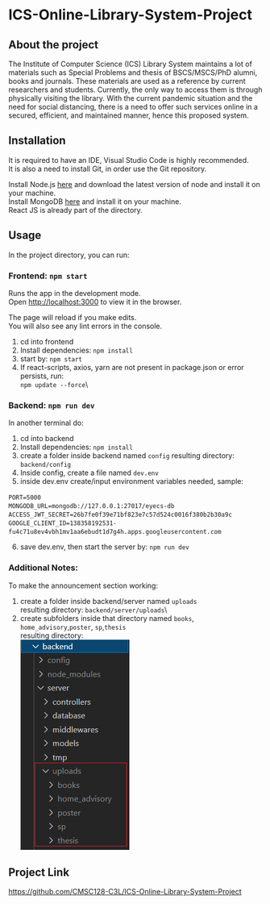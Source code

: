 # ICS-Online-Library-System-Project

## About the project
The Institute of Computer Science (ICS) Library System maintains a lot of materials such as Special Problems and thesis of BSCS/MSCS/PhD alumni, books and journals. These materials are used as a reference by current researchers and students. Currently, the only way to access them is through physically visiting the library. With the current pandemic situation and the need for social distancing, there is a need to offer such services online in a secured, efficient, and maintained manner, hence this proposed system.

## Installation
It is required to have an IDE, Visual Studio Code is highly recommended.\
It is also a need to install Git, in order use the Git repository.

Install Node.js [here](https://nodejs.org/en/) and download the latest version of node and install it on your machine.\
Install MongoDB [here](https://www.mongodb.com/try/download/community) and install it on your machine.\
React JS is already part of the directory. 

## Usage
In the project directory, you can run:

### Frontend: `npm start`

Runs the app in the development mode.\
Open [http://localhost:3000](http://localhost:3000) to view it in the browser.

The page will reload if you make edits.\
You will also see any lint errors in the console.

1. cd into frontend
2. Install dependencies: `npm install`
3. start by: `npm start`
4. If react-scripts, axios, yarn are not present in package.json or error persists, run:\
`npm update --force`\

### Backend: `npm run dev`

In another terminal do:
1. cd into backend
2. Install dependencies: `npm install`
3. create a folder inside backend named `config`
resulting directory: `backend/config`
4. Inside config, create a file named `dev.env`
5. inside dev.env create/input environment variables needed, sample:

`PORT=5000`\
`MONGODB_URL=mongodb://127.0.0.1:27017/eyecs-db`\
`ACCESS_JWT_SECRET=26b7fe0f39e71bf823e7c57d524c0016f380b2b30a9c`\
`GOOGLE_CLIENT_ID=138358192531-fu4c71u8ev4vbh1mv1aa6ebudt1d7g4h.apps.googleusercontent.com`

6. save dev.env, then start the server by: `npm run dev`

### Additional Notes:

To make the announcement section working:
1. create a folder inside backend/server named `uploads`\
resulting directory: `backend/server/uploads`\
2. create subfolders inside that directory named `books`, `home_advisory`,`poster`, `sp`,`thesis`\
resulting directory:\
![ScreenShot](directory.png)

## Project Link
https://github.com/CMSC128-C3L/ICS-Online-Library-System-Project